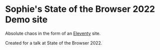 # Sophie's State of the Browser 2022 Demo site

Absolute chaos in the form of an [Eleventy](https://11ty.dev) site.

Created for a talk at State of the Browser 2022.